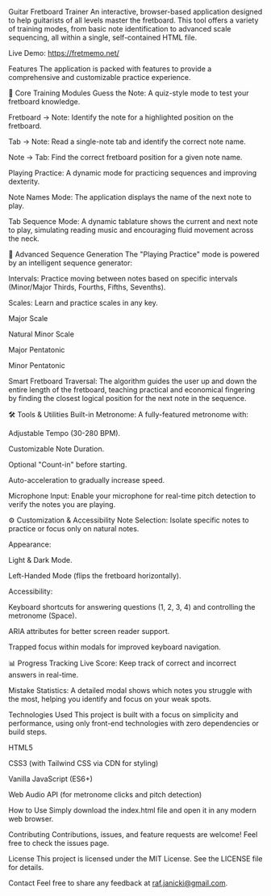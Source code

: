 Guitar Fretboard Trainer
An interactive, browser-based application designed to help guitarists of all levels master the fretboard. This tool offers a variety of training modes, from basic note identification to advanced scale sequencing, all within a single, self-contained HTML file.

Live Demo: https://fretmemo.net/

Features
The application is packed with features to provide a comprehensive and customizable practice experience.

🎸 Core Training Modules
Guess the Note: A quiz-style mode to test your fretboard knowledge.

Fretboard → Note: Identify the note for a highlighted position on the fretboard.

Tab → Note: Read a single-note tab and identify the correct note name.

Note → Tab: Find the correct fretboard position for a given note name.

Playing Practice: A dynamic mode for practicing sequences and improving dexterity.

Note Names Mode: The application displays the name of the next note to play.

Tab Sequence Mode: A dynamic tablature shows the current and next note to play, simulating reading music and encouraging fluid movement across the neck.

🎼 Advanced Sequence Generation
The "Playing Practice" mode is powered by an intelligent sequence generator:

Intervals: Practice moving between notes based on specific intervals (Minor/Major Thirds, Fourths, Fifths, Sevenths).

Scales: Learn and practice scales in any key.

Major Scale

Natural Minor Scale

Major Pentatonic

Minor Pentatonic

Smart Fretboard Traversal: The algorithm guides the user up and down the entire length of the fretboard, teaching practical and economical fingering by finding the closest logical position for the next note in the sequence.

🛠️ Tools & Utilities
Built-in Metronome: A fully-featured metronome with:

Adjustable Tempo (30-280 BPM).

Customizable Note Duration.

Optional "Count-in" before starting.

Auto-acceleration to gradually increase speed.

Microphone Input: Enable your microphone for real-time pitch detection to verify the notes you are playing.

⚙️ Customization & Accessibility
Note Selection: Isolate specific notes to practice or focus only on natural notes.

Appearance:

Light & Dark Mode.

Left-Handed Mode (flips the fretboard horizontally).

Accessibility:

Keyboard shortcuts for answering questions (1, 2, 3, 4) and controlling the metronome (Space).

ARIA attributes for better screen reader support.

Trapped focus within modals for improved keyboard navigation.

📊 Progress Tracking
Live Score: Keep track of correct and incorrect answers in real-time.

Mistake Statistics: A detailed modal shows which notes you struggle with the most, helping you identify and focus on your weak spots.

Technologies Used
This project is built with a focus on simplicity and performance, using only front-end technologies with zero dependencies or build steps.

HTML5

CSS3 (with Tailwind CSS via CDN for styling)

Vanilla JavaScript (ES6+)

Web Audio API (for metronome clicks and pitch detection)

How to Use
Simply download the index.html file and open it in any modern web browser.

Contributing
Contributions, issues, and feature requests are welcome! Feel free to check the issues page.

License
This project is licensed under the MIT License. See the LICENSE file for details.

Contact
Feel free to share any feedback at raf.janicki@gmail.com.
